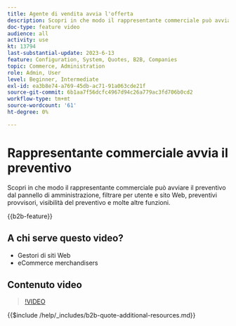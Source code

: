 ```yaml
---
title: Agente di vendita avvia l'offerta
description: Scopri in che modo il rappresentante commerciale può avviare il preventivo dall’amministratore Adobe Commerce
doc-type: feature video
audience: all
activity: use
kt: 13794
last-substantial-update: 2023-6-13
feature: Configuration, System, Quotes, B2B, Companies
topic: Commerce, Administration
role: Admin, User
level: Beginner, Intermediate
exl-id: ea3b8e74-a769-45db-ac71-91a063cde21f
source-git-commit: 6b1aa7f56dcfc4967d94c26a779ac3fd706b0cd2
workflow-type: tm+mt
source-wordcount: '61'
ht-degree: 0%

---
```


# Rappresentante commerciale avvia il preventivo

Scopri in che modo il rappresentante commerciale può avviare il preventivo dal pannello di amministrazione, filtrare per utente e sito Web, preventivi provvisori, visibilità del preventivo e molte altre funzioni.

{{b2b-feature}}

## A chi serve questo video?

- Gestori di siti Web
- eCommerce merchandisers

## Contenuto video

>[!VIDEO](https://video.tv.adobe.com/v/3420390?learn=on)

{{$include /help/_includes/b2b-quote-additional-resources.md}}
